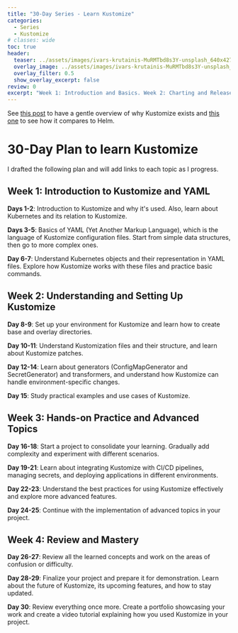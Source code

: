 ```yaml
---
title: "30-Day Series - Learn Kustomize"
categories:
  - Series
  - Kustomize
# classes: wide
toc: true
header:
  teaser: ../assets/images/ivars-krutainis-MuRMTbd8s3Y-unsplash_640x427.jpg
  overlay_image: ../assets/images/ivars-krutainis-MuRMTbd8s3Y-unsplash_1920x1281.jpg
  overlay_filter: 0.5
  show_overlay_excerpt: false
review: 0
excerpt: "Week 1: Introduction and Basics. Week 2: Charting and Releases. Week 3: Customizing Charts and Security. Week 4: Repositories and Plugins "
---
```


See [this post](https://ricardotorresdacosta.com/what-kustomize-solves/) to have a gentle overview of why Kustomize exists and [this one](https://ricardotorresdacosta.com/helm-vs-kustomize/) to see how it compares to Helm.

# 30-Day Plan to learn Kustomize
I drafted the following plan and will add links to each topic as I progress.
## Week 1: Introduction to Kustomize and YAML

**Days 1-2**: Introduction to Kustomize and why it's used. Also, learn about Kubernetes and its relation to Kustomize.

**Days 3-5**: Basics of YAML (Yet Another Markup Language), which is the language of Kustomize configuration files. Start from simple data structures, then go to more complex ones.

**Day 6-7**: Understand Kubernetes objects and their representation in YAML files. Explore how Kustomize works with these files and practice basic commands.

## Week 2: Understanding and Setting Up Kustomize

**Day 8-9**: Set up your environment for Kustomize and learn how to create base and overlay directories.

**Day 10-11**: Understand Kustomization files and their structure, and learn about Kustomize patches.

**Day 12-14**: Learn about generators (ConfigMapGenerator and SecretGenerator) and transformers, and understand how Kustomize can handle environment-specific changes.

**Day 15**: Study practical examples and use cases of Kustomize.

## Week 3: Hands-on Practice and Advanced Topics

**Day 16-18**: Start a project to consolidate your learning. Gradually add complexity and experiment with different scenarios.

**Day 19-21**: Learn about integrating Kustomize with CI/CD pipelines, managing secrets, and deploying applications in different environments.

**Day 22-23**: Understand the best practices for using Kustomize effectively and explore more advanced features.

**Day 24-25**: Continue with the implementation of advanced topics in your project.

## Week 4: Review and Mastery

**Day 26-27**: Review all the learned concepts and work on the areas of confusion or difficulty.

**Day 28-29**: Finalize your project and prepare it for demonstration. Learn about the future of Kustomize, its upcoming features, and how to stay updated.

**Day 30**: Review everything once more. Create a portfolio showcasing your work and create a video tutorial explaining how you used Kustomize in your project.